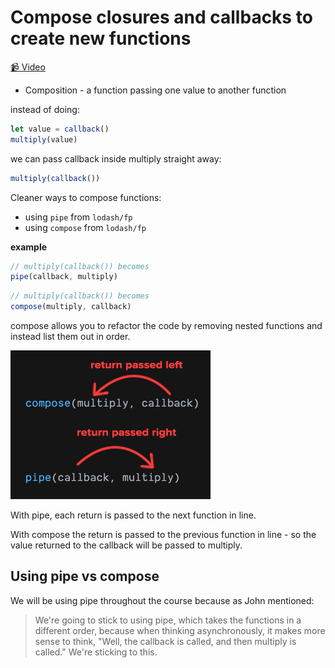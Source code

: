 # Compose closures and callbacks to create new functions

[📹 Video](https://egghead.io/lessons/egghead-compose-closures-and-callbacks-to-create-new-functions)

- Composition - a function passing one value to another function

instead of doing:

```javascript
let value = callback()
multiply(value)
```

we can pass callback inside multiply straight away:

```javascript
multiply(callback())
```

Cleaner ways to compose functions:

- using `pipe` from `lodash/fp`
- using `compose` from `lodash/fp`

**example**

```javascript
// multiply(callback()) becomes
pipe(callback, multiply)
```

```javascript
// multiply(callback()) becomes
compose(multiply, callback)
```

compose allows you to refactor the code by removing nested functions and instead list them out in order.

![](../images/compose-pipe.png)

With pipe, each return is passed to the next function in line.

With compose the return is passed to the previous function in line - so the value returned to the callback will be passed to multiply.

## Using pipe vs compose

We will be using pipe throughout the course because as John mentioned:

> We're going to stick to using pipe, which takes the functions in a different order, because when thinking asynchronously, it makes more sense to think, "Well, the callback is called, and then multiply is called." We're sticking to this.
